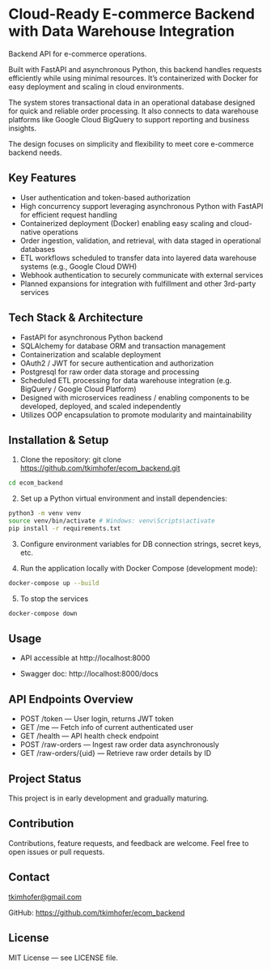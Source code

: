 # Cloud-Ready E-commerce Backend with Data Warehouse Integration

Backend API for e-commerce operations.

Built with FastAPI and asynchronous Python, this backend handles requests efficiently while using minimal resources. It’s containerized with Docker for easy deployment and scaling in cloud environments.

The system stores transactional data in an operational database designed for quick and reliable order processing. It also connects to data warehouse platforms like Google Cloud BigQuery to support reporting and business insights.

The design focuses on simplicity and flexibility to meet core e-commerce backend needs.

## Key Features

- User authentication and token-based authorization
- High concurrency support leveraging asynchronous Python with FastAPI for efficient request handling
- Containerized deployment (Docker) enabling easy scaling and cloud-native operations
- Order ingestion, validation, and retrieval, with data staged in operational databases
- ETL workflows scheduled to transfer data into layered data warehouse systems (e.g., Google Cloud DWH)
- Webhook authentication to securely communicate with external services
- Planned expansions for integration with fulfillment and other 3rd-party services


## Tech Stack & Architecture

- FastAPI for asynchronous Python backend
- SQLAlchemy for database ORM and transaction management
- Containerization and scalable deployment
- OAuth2 / JWT for secure authentication and authorization
- Postgresql for raw order data storage and processing
- Scheduled ETL processing for data warehouse integration (e.g. BigQuery / Google Cloud Platform)
- Designed with microservices readiness / enabling components to be developed, deployed, and scaled independently
- Utilizes OOP encapsulation to promote modularity and maintainability



## Installation & Setup

1. Clone the repository:
git clone https://github.com/tkimhofer/ecom_backend.git
```bash
cd ecom_backend
```

2. Set up a Python virtual environment and install dependencies:
```bash
python3 -m venv venv
source venv/bin/activate # Windows: venv\Scripts\activate
pip install -r requirements.txt
```

3. Configure environment variables for DB connection strings, secret keys, etc.


4. Run the application locally with Docker Compose (development mode):
```bash
docker-compose up --build
```

5. To stop the services
```bash
docker-compose down
```


## Usage

- API accessible at http://localhost:8000

- Swagger doc: http://localhost:8000/docs

## API Endpoints Overview

- POST /token — User login, returns JWT token
- GET /me — Fetch info of current authenticated user
- GET /health — API health check endpoint
- POST /raw-orders — Ingest raw order data asynchronously
- GET /raw-orders/{uid} — Retrieve raw order details by ID


## Project Status

This project is in early development and gradually maturing.

## Contribution

Contributions, feature requests, and feedback are welcome. Feel free to open issues or pull requests.

## Contact

tkimhofer@gmail.com

GitHub: https://github.com/tkimhofer/ecom_backend

## License

MIT License — see LICENSE file.



